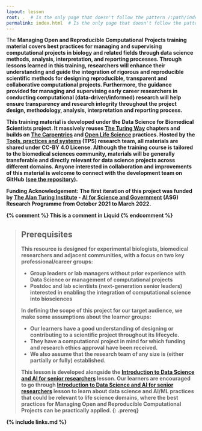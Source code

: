 ```yaml
---
layout: lesson
root: .  # Is the only page that doesn't follow the pattern /:path/index.html
permalink: index.html  # Is the only page that doesn't follow the pattern /:path/index.html
---
```


<p>The <strong>Managing Open and Reproducible Computational Projects<strong> training material covers best practices for managing and supervising computational projects in biology and related fields through data science methods, analysis, interpretation, and reporting processes. 
Through lessons learned in this training, researchers will enhance their understanding and guide the integration of rigorous and reproducible scientific methods for designing reproducible, transparent and collaborative computational projects. Furthermore, the guidance provided for managing and supervising early career researchers in conducting computational (data-driven/informed) research will help ensure transparency and research integrity throughout the project design, methodology, analysis, interpretation and reporting process.</p>

<p>This training material is developed under the <strong>Data Science for Biomedical Scientists</strong> project. It massively reuses <a href="https://the-turing-way.netlify.app/">The Turing Way</a> chapters and builds on <a href="https://carpentries.org/">The Carpentries</a> and <a href="https://openlifesci.org/">Open Life Science</a> practices. Hosted by the <a href="https://www.turing.ac.uk/work-turing/tools-practices-and-systems-open-leadership-team-call-volunteering">Tools, practices and systems</a> (TPS) research team, all materials are shared under CC-BY 4.0 License. Although the training course is tailored to the biomedical sciences community, materials will be generally transferable and directly relevant for data science projects across different domains. Anyone interested in collaboration and improvements of this material is welcome to connect with the development team on GitHub (<a href="https://github.com/carpentries-incubator/managing-computational-projects">see the repository</a>).</p>
  
<p>Funding Acknowledgement: The first iteration of this project was funded by <a href="https://www.turing.ac.uk">The Alan Turing Institute</a> - <a href="https://www.turing.ac.uk/research/asg">AI for Science and Government</a> (ASG) Research Programme from October 2021 to March 2022.</p>

{% comment %} This is a comment in Liquid {% endcomment %}

> ## Prerequisites
>
> This resource is designed for experimental biologists, biomedical researchers and adjacent communities, with a focus on two key professional/career groups:
> * Group leaders or lab managers without prior experience with Data Science or management of computational projects
> * Postdoc and lab scientists (next-generation senior leaders) interested in enabling the integration of computational science into biosciences
>
> In defining the scope of this project for our target audience, we make some assumptions about the learner groups:
>
> * Our learners have a good understanding of designing or contributing to a scientific project throughout its lifecycle.
> * They have a computational project in mind for which funding and research ethics approval have been received.
> * We also assume that the research team of any size is (either partially or fully) established.
>
> This lesson is developed alongside the [Introduction to Data Science and AI for senior researchers](https://carpentries-incubator.github.io/data-science-ai-senior-researchers/) lesson.
> Our learners are encouraged to go through [Introduction to Data Science and AI for senior researchers](https://carpentries-incubator.github.io/data-science-ai-senior-researchers/) lesson to learn about data science and AI/ML practices that could be relevant to life science domains, where the best practices for Managing Open and Reproducible Computational Projects can be practically applied.
{: .prereq}

{% include links.md %}
